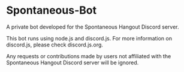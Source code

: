 # Spontaneous-Bot
A private bot developed for the Spontaneous Hangout Discord server.

This bot runs using node.js and discord.js. For more information on discord.js, please check discord.js.org. 

Any requests or contributions made by users not affiliated with the Spontaneous Hangout Discord server will be ignored.

